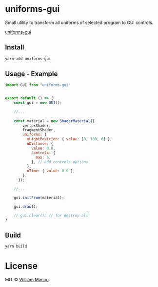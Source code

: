 # uniforms-gui

Small utility to transform all uniforms of selected program to GUI controls.

[uniforms-gui](https://github.com/williammanco/uniforms-gui)


## Install

```sh
yarn add uniforms-gui
```

## Usage - Example

```js
import GUI from "uniforms-gui"


export default () => {
    const gui = new GUI();
    
    //...
    
    const material = new ShaderMaterial({
        vertexShader,
        fragmentShader,
        uniforms: {
          uLightPosition: { value: [0, 100, 0] },
          uDistance: {
            value: 0.0,
            controls: {
              max: 5,
            }, // add controls options
          },
          uTime: { value: 0.0 },
        },
      });

    //...

    gui.initFrom(material);

    gui.draw();

    // gui.clear(); // for destroy all
}
```

## Build

```sh
yarn build
```

# License

MIT © [William Manco](mailto:wmanco88@gmail.com)